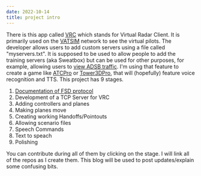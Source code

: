 ```yaml
---
date: 2022-10-14
title: project intro
---
```


There is this app called [VRC](https://vrc.rosscarlson.dev) which stands for Virtual Radar Client. 
It is primarily used on the [VATSIM](https://vatsim.net)  network to see the virtual pilots. The developer allows users to add custom servers
using a file called "myservers.txt". It is supposed to be used to allow people to add the training servers (aka Sweatbox) but can be used for 
other purposes, for example, allowing users to [view ADSB traffic](https://github.com/Sequal32/vrclivetraffic). I'm using that feature to 
create a game like [ATCPro](https://atcprosim.com) or [Tower3DPro](https://store.steampowered.com/app/588190/Tower3D_Pro/), that 
will (hopefully) feature voice recognition and TTS. This project has 9 stages.

1. [Documentation of FSD protocol](https://github.com/VRCGame/FSD-Documentation)
2. Development of a TCP Server for VRC
3. Adding controllers and planes
4. Making planes move
5. Creating working Handoffs/Pointouts
6. Allowing scenario files
7. Speech Commands
8. Text to speach
9. Polishing

You can contribute during all of them by clicking on the stage. I will link all of the repos as I create them. 
This blog will be used to post updates/explain some confusing bits.
